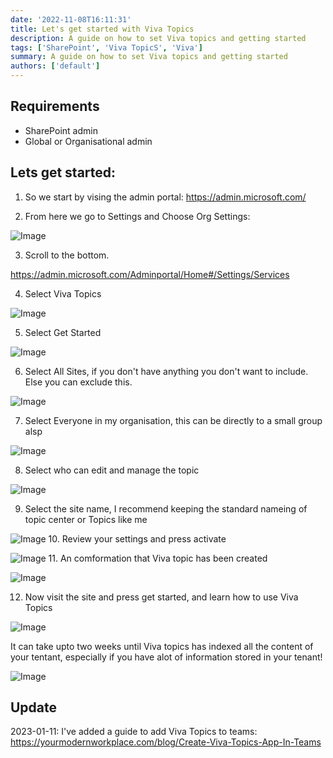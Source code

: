 ```yaml
---
date: '2022-11-08T16:11:31'
title: Let's get started with Viva Topics
description: A guide on how to set Viva topics and getting started
tags: ['SharePoint', 'Viva TopicS', 'Viva']
summary: A guide on how to set Viva topics and getting started
authors: ['default']
---
```


## Requirements

- SharePoint admin
- Global or Organisational admin

## Lets get started:

1. So we start by vising the admin portal:
   https://admin.microsoft.com/

2. From here we go to Settings and Choose Org Settings:

![Image](/static/images/assets/GetStartedWithVivaTopics/1.png)

3. Scroll to the bottom.

https://admin.microsoft.com/Adminportal/Home#/Settings/Services

4. Select Viva Topics

![Image](/static/images/assets/GetStartedWithVivaTopics/3.png)

5. Select Get Started

![Image](/static/images/assets/GetStartedWithVivaTopics/4.png)

6. Select All Sites, if you don't have anything you don't want to include. Else you can exclude this.

![Image](/static/images/assets/GetStartedWithVivaTopics/5.png)

7. Select Everyone in my organisation, this can be directly to a small group alsp

![Image](/static/images/assets/GetStartedWithVivaTopics/6.png)

8. Select who can edit and manage the topic

![Image](/static/images/assets/GetStartedWithVivaTopics/7.png)

9. Select the site name, I recommend keeping the standard nameing of topic center or Topics like me

![Image](/static/images/assets/GetStartedWithVivaTopics/9.png) 10. Review your settings and press activate

![Image](/static/images/assets/GetStartedWithVivaTopics/10.png) 11. An comformation that Viva topic has been created

![Image](/static/images/assets/GetStartedWithVivaTopics/11.png)

12. Now visit the site and press get started, and learn how to use Viva Topics

![Image](/static/images/assets/GetStartedWithVivaTopics/12.png)

It can take upto two weeks until Viva topics has indexed all the content of your tentant, especially if you have alot of information stored in your tenant!

![Image](/static/images/assets/GetStartedWithVivaTopics/12.png)

## Update

2023-01-11:
I've added a guide to add Viva Topics to teams:
https://yourmodernworkplace.com/blog/Create-Viva-Topics-App-In-Teams
